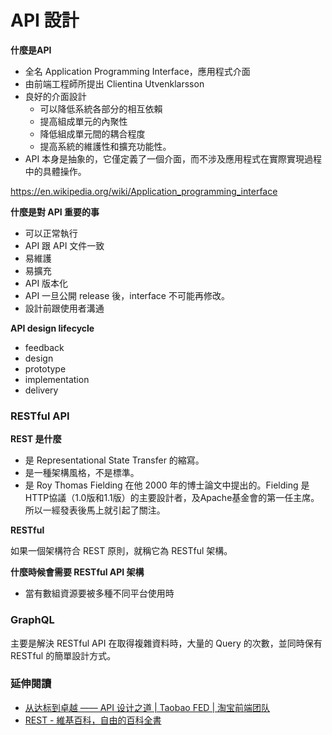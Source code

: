 # API 設計


**什麼是API**

* 全名 Application Programming Interface，應用程式介面
* 由前端工程師所提出 Clientina Utvenklarsson
* 良好的介面設計
  * 可以降低系統各部分的相互依賴
  * 提高組成單元的內聚性
  * 降低組成單元間的耦合程度
  * 提高系統的維護性和擴充功能性。
* API 本身是抽象的，它僅定義了一個介面，而不涉及應用程式在實際實現過程中的具體操作。

https://en.wikipedia.org/wiki/Application_programming_interface

**什麼是對 API 重要的事**

* 可以正常執行
* API 跟 API 文件一致
* 易維護
* 易擴充
* API 版本化
* API 一旦公開 release 後，interface 不可能再修改。
* 設計前跟使用者溝通

**API design lifecycle**

* feedback
* design
* prototype
* implementation
* delivery

### RESTful API

**REST 是什麼**

* 是 Representational State Transfer 的縮寫。
* 是一種架構風格，不是標準。
* 是 Roy Thomas Fielding 在他 2000 年的博士論文中提出的。Fielding 是 HTTP協議（1.0版和1.1版）的主要設計者，及Apache基金會的第一任主席。所以一經發表後馬上就引起了關注。

**RESTful**

如果一個架構符合 REST 原則，就稱它為 RESTful 架構。

**什麼時候會需要 RESTful API 架構**

* 當有數組資源要被多種不同平台使用時

### GraphQL

主要是解決 RESTful API 在取得複雜資料時，大量的 Query 的次數，並同時保有 RESTful 的簡單設計方式。

### 延伸閱讀

* [从达标到卓越 —— API 设计之道 | Taobao FED | 淘宝前端团队](http://taobaofed.org/blog/2017/02/16/a-guide-to-api-design/)
* [REST - 維基百科，自由的百科全書](https://zh.wikipedia.org/wiki/REST)
